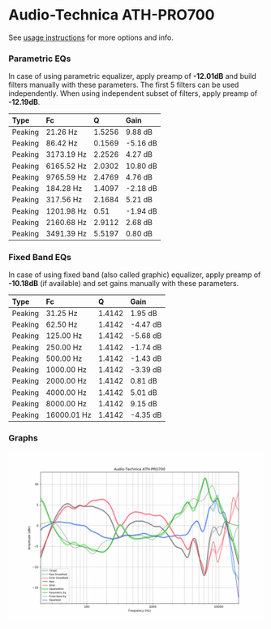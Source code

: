 # Audio-Technica ATH-PRO700
See [usage instructions](https://github.com/jaakkopasanen/AutoEq#usage) for more options and info.

### Parametric EQs
In case of using parametric equalizer, apply preamp of **-12.01dB** and build filters manually
with these parameters. The first 5 filters can be used independently.
When using independent subset of filters, apply preamp of **-12.19dB**.

| Type    | Fc         |      Q | Gain     |
|:--------|:-----------|:-------|:---------|
| Peaking | 21.26 Hz   | 1.5256 | 9.88 dB  |
| Peaking | 86.42 Hz   | 0.1569 | -5.16 dB |
| Peaking | 3173.19 Hz | 2.2526 | 4.27 dB  |
| Peaking | 6165.52 Hz | 2.0302 | 10.80 dB |
| Peaking | 9765.59 Hz | 2.4769 | 4.76 dB  |
| Peaking | 184.28 Hz  | 1.4097 | -2.18 dB |
| Peaking | 317.56 Hz  | 2.1684 | 5.21 dB  |
| Peaking | 1201.98 Hz | 0.51   | -1.94 dB |
| Peaking | 2160.68 Hz | 2.9112 | 2.68 dB  |
| Peaking | 3491.39 Hz | 5.5197 | 0.80 dB  |

### Fixed Band EQs
In case of using fixed band (also called graphic) equalizer, apply preamp of **-10.18dB**
(if available) and set gains manually with these parameters.

| Type    | Fc          |      Q | Gain     |
|:--------|:------------|:-------|:---------|
| Peaking | 31.25 Hz    | 1.4142 | 1.95 dB  |
| Peaking | 62.50 Hz    | 1.4142 | -4.47 dB |
| Peaking | 125.00 Hz   | 1.4142 | -5.68 dB |
| Peaking | 250.00 Hz   | 1.4142 | -1.74 dB |
| Peaking | 500.00 Hz   | 1.4142 | -1.43 dB |
| Peaking | 1000.00 Hz  | 1.4142 | -3.39 dB |
| Peaking | 2000.00 Hz  | 1.4142 | 0.81 dB  |
| Peaking | 4000.00 Hz  | 1.4142 | 5.01 dB  |
| Peaking | 8000.00 Hz  | 1.4142 | 9.15 dB  |
| Peaking | 16000.01 Hz | 1.4142 | -4.35 dB |

### Graphs
![](./Audio-Technica%20ATH-PRO700.png)